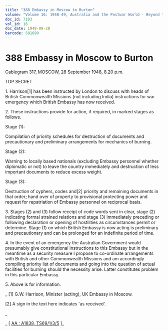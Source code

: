 ```yaml
---
title: "388 Embassy in Moscow to Burton"
volume: "Volume 16: 1948-49, Australia and the Postwar World - Beyond the Region"
doc_id: 7103
vol_id: 16
doc_date: 1948-09-28
barcode: 581690
---
```


# 388 Embassy in Moscow to Burton

Cablegram 317, MOSCOW, 28 September 1948, 8.20 p.m.

TOP SECRET

1\. Harrison[1] has been instructed by London to discuss with heads of British Commonwealth Missions (not including India) instructions for war emergency which British Embassy has now received.

2\. These instructions provide for action, if required, in marked stages as follows.

Stage (1):

Compilation of priority schedules for destruction of documents and precautionary and preliminary arrangements for mechanics of burning.

Stage (2):

Warning to locally based nationals (excluding Embassy personnel whether diplomatic or not) to leave the country immediately and destruction of less important documents to reduce excess weight.

Stage (3):

Destruction of cyphers, codes and[2] priority and remaining documents in that order; hand over of property to provisional protecting power and request for repatriation of Embassy personnel on reciprocal basis.

3\. Stages (2) and (3) follow receipt of code words sent in clear, stage (2) indicating formal strained relations and stage (3) immediately preceding or following declaration or opening of hostilities as circumstances permit or determine. Stage (1) on which British Embassy is now acting is preliminary and precautionary and can be prolonged for an indefinite period of time.

4\. In the event of an emergency the Australian Government would presumably give constitutional instructions to this Embassy but in the meantime as a security measure I propose to co-ordinate arrangements with British and other Commonwealth Missions and am accordingly compiling priority list of documents and going into the question of actual facilities for burning should the necessity arise. Latter constitutes problem in this particular Embassy.

5\. Above is for information.

_ [1] G.W. Harrison, Minister (acting), UK Embassy in Moscow.

[2] A sign in the text here indicates 'as received'.

_

_ [ [AA : A1838, TS69/1/3/5](http://www.naa.gov.au/cgi-bin/Search?O=I&Number=581690) ]_
